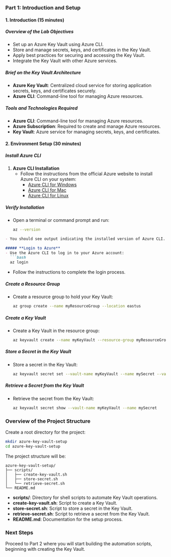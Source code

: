 ### Part 1: Introduction and Setup  

#### 1. Introduction (15 minutes)  

##### **Overview of the Lab Objectives**  
- Set up an Azure Key Vault using Azure CLI.
- Store and manage secrets, keys, and certificates in the Key Vault.
- Apply best practices for securing and accessing the Key Vault.
- Integrate the Key Vault with other Azure services.

##### **Brief on the Key Vault Architecture**  
- **Azure Key Vault**: Centralized cloud service for storing application secrets, keys, and certificates securely.
- **Azure CLI**: Command-line tool for managing Azure resources.

##### **Tools and Technologies Required**  
- **Azure CLI**: Command-line tool for managing Azure resources.
- **Azure Subscription**: Required to create and manage Azure resources.
- **Key Vault**: Azure service for managing secrets, keys, and certificates.

#### 2. Environment Setup (30 minutes)  

##### **Install Azure CLI**  
1. **Azure CLI Installation**  
   - Follow the instructions from the official Azure website to install Azure CLI on your system:  
     - [Azure CLI for Windows](https://docs.microsoft.com/en-us/cli/azure/install-azure-cli-windows)  
     - [Azure CLI for Mac](https://docs.microsoft.com/en-us/cli/azure/install-azure-cli-macos)  
     - [Azure CLI for Linux](https://docs.microsoft.com/en-us/cli/azure/install-azure-cli-linux)  

##### **Verify Installation**  
- Open a terminal or command prompt and run:  
  ```bash  
  az --version

```markdown
- You should see output indicating the installed version of Azure CLI.  

##### **Login to Azure**  
- Use the Azure CLI to log in to your Azure account:  
  ```bash  
  az login  
  ```
- Follow the instructions to complete the login process.

##### **Create a Resource Group**  
- Create a resource group to hold your Key Vault:  
  ```bash  
  az group create --name myResourceGroup --location eastus  
  ```

##### **Create a Key Vault**  
- Create a Key Vault in the resource group:  
  ```bash  
  az keyvault create --name myKeyVault --resource-group myResourceGroup --location eastus  
  ```

##### **Store a Secret in the Key Vault**  
- Store a secret in the Key Vault:  
  ```bash  
  az keyvault secret set --vault-name myKeyVault --name mySecret --value "mySecretValue"  
  ```

##### **Retrieve a Secret from the Key Vault**  
- Retrieve the secret from the Key Vault:  
  ```bash  
  az keyvault secret show --vault-name myKeyVault --name mySecret  
  ```

### Overview of the Project Structure  
Create a root directory for the project:  
```bash  
mkdir azure-key-vault-setup  
cd azure-key-vault-setup  
```

The project structure will be:  
```plaintext  
azure-key-vault-setup/  
├── scripts/  
│   ├── create-key-vault.sh  
│   ├── store-secret.sh  
│   └── retrieve-secret.sh  
└── README.md  
```

- **scripts/**: Directory for shell scripts to automate Key Vault operations.
- **create-key-vault.sh**: Script to create a Key Vault.
- **store-secret.sh**: Script to store a secret in the Key Vault.
- **retrieve-secret.sh**: Script to retrieve a secret from the Key Vault.
- **README.md**: Documentation for the setup process.

### Next Steps  
Proceed to Part 2 where you will start building the automation scripts, beginning with creating the Key Vault.
```